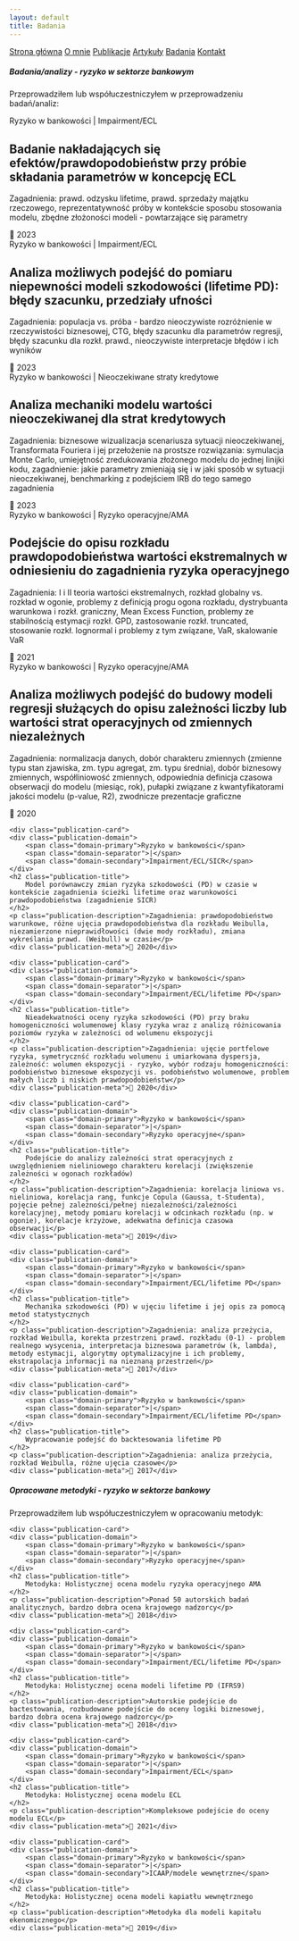 ```yaml
---
layout: default
title: Badania
---
```

<div id="myMenu">
  <a href="/" class="menu-option">Strona główna</a>
  <a href="/about" class="menu-option">O mnie</a>
  <a href="/publications" class="menu-option">Publikacje</a>
  <a href="/articles" class="menu-option">Artykuły</a>
  <a href="/researches" class="menu-option">Badania</a>
  <a href="/contact" class="menu-option">Kontakt</a>
</div>

<div class="square"></div>
<div class="square1"></div>
<div class="square2"></div>
<div class="square-big"></div>

##### Badania/analizy - ryzyko w sektorze bankowym
Przeprowadziłem lub współuczestniczyłem w przeprowadzeniu badań/analiz:



<div class="publications-container">


  <div class="publication-card">
    <div class="publication-domain">
        <span class="domain-primary">Ryzyko w bankowości</span>
        <span class="domain-separator">|</span>
        <span class="domain-secondary">Impairment/ECL</span>
    </div>
    <h2 class="publication-title">
      Badanie nakładających się efektów/prawdopodobieństw przy próbie składania parametrów w koncepcję ECL
    </h2>
    <p class="publication-description">Zagadnienia: prawd. odzysku lifetime, prawd. sprzedaży majątku rzeczowego, reprezentatywność próby w kontekście sposobu stosowania modelu, zbędne złożoności modeli - powtarzające się parametry</p>
    <div class="publication-meta">📅 2023</div>
  </div>




  <div class="publication-card">
    <div class="publication-domain">
        <span class="domain-primary">Ryzyko w bankowości</span>
        <span class="domain-separator">|</span>
        <span class="domain-secondary">Impairment/ECL</span>
    </div>
    <h2 class="publication-title">
        Analiza możliwych podejść do pomiaru niepewności modeli szkodowości (lifetime PD): błędy szacunku, przedziały ufności
    </h2>
    <p class="publication-description">Zagadnienia: populacja vs. próba - bardzo nieoczywiste rozróżnienie w rzeczywistości biznesowej, CTG, błędy szacunku dla parametrów regresji, błędy szacunku dla rozkł. prawd., nieoczywiste interpretacje błędów i ich wyników</p>
    <div class="publication-meta">📅 2023</div>
  </div>




  <div class="publication-card">
    <div class="publication-domain">
        <span class="domain-primary">Ryzyko w bankowości</span>
        <span class="domain-separator">|</span>
        <span class="domain-secondary">Nieoczekiwane straty kredytowe</span>
    </div>
    <h2 class="publication-title">
        Analiza mechaniki modelu wartości nieoczekiwanej dla strat kredytowych
    </h2>
    <p class="publication-description">Zagadnienia: biznesowe wizualizacja scenariusza sytuacji nieoczekiwanej, Transformata Fouriera i jej przełożenie na prostsze rozwiązania: symulacja Monte Carlo, umiejętność zredukowania złożonego modelu do jednej linijki kodu, zagadnienie: jakie parametry zmieniają się i w jaki sposób w sytuacji nieoczekiwanej, benchmarking z podejściem IRB do tego samego zagadnienia</p>
    <div class="publication-meta">📅 2023</div>
  </div>


  <div class="publication-card">
    <div class="publication-domain">
        <span class="domain-primary">Ryzyko w bankowości</span>
        <span class="domain-separator">|</span>
        <span class="domain-secondary">Ryzyko operacyjne/AMA</span>
    </div>
    <h2 class="publication-title">
        Podejście do opisu rozkładu prawdopodobieństwa wartości ekstremalnych w odniesieniu do zagadnienia ryzyka operacyjnego
    </h2>
    <p class="publication-description">Zagadnienia: I i II teoria wartości ekstremalnych, rozkład globalny vs. rozkład w ogonie, problemy z definicją progu ogona rozkładu, dystrybuanta warunkowa i rozkł. graniczny, Mean Excess Function, problemy ze stabilnością estymacji rozkł. GPD, zastosowanie rozkł. truncated, stosowanie rozkł. lognormal i problemy z tym związane, VaR, skalowanie VaR</p>
    <div class="publication-meta">📅 2021</div>
  </div>




  <div class="publication-card">
    <div class="publication-domain">
        <span class="domain-primary">Ryzyko w bankowości</span>
        <span class="domain-separator">|</span>
        <span class="domain-secondary">Ryzyko operacyjne/AMA</span>
    </div>
    <h2 class="publication-title">
        Analiza możliwych podejść do budowy modeli regresji służących do opisu zależności liczby lub wartości strat operacyjnych od zmiennych niezależnych
    </h2>
    <p class="publication-description">Zagadnienia: normalizacja danych, dobór charakteru zmiennych (zmienne typu stan zjawiska, zm. typu agregat, zm. typu średnia), dobór biznesowy zmiennych, współliniowość zmiennych, odpowiednia definicja czasowa obserwacji do modelu (miesiąc, rok), pułapki związane z kwantyfikatorami jakości modelu (p-value, R2), zwodnicze prezentacje graficzne</p>
    <div class="publication-meta">📅 2020</div>
  </div>





    <div class="publication-card">
    <div class="publication-domain">
        <span class="domain-primary">Ryzyko w bankowości</span>
        <span class="domain-separator">|</span>
        <span class="domain-secondary">Impairment/ECL/SICR</span>
    </div>
    <h2 class="publication-title">
        Model porównawczy zmian ryzyka szkodowości (PD) w czasie w kontekście zagadnienia ścieżki lifetime oraz warunkowości prawdopodobieństwa (zagadnienie SICR)
    </h2>
    <p class="publication-description">Zagadnienia: prawdopodobieństwo warunkowe, różne ujęcia prawdopodobieństwa dla rozkładu Weibulla, niezamierzone nieprawidłowości (dwie mody rozkładu), zmiana wykreślania prawd. (Weibull) w czasie</p>
    <div class="publication-meta">📅 2020</div>
  </div>



    <div class="publication-card">
    <div class="publication-domain">
        <span class="domain-primary">Ryzyko w bankowości</span>
        <span class="domain-separator">|</span>
        <span class="domain-secondary">Impairment/ECL/lifetime PD</span>
    </div>
    <h2 class="publication-title">
        Nieadekwatności oceny ryzyka szkodowości (PD) przy braku homogeniczności wolumenowej klasy ryzyka wraz z analizą różnicowania poziomów ryzyka w zależności od wolumenu ekspozycji
    </h2>
    <p class="publication-description">Zagadnienia: ujęcie portfelowe ryzyka, symetrycznść rozkładu wolumenu i umiarkowana dyspersja, zależność: wolumen ekspozycji - ryzyko, wybór rodzaju homogeniczności: podobieństwo biznesowe ekspozycji vs. podobieństwo wolumenowe, problem małych liczb i niskich prawdopodobieństw</p>
    <div class="publication-meta">📅 2020</div>
  </div>



    <div class="publication-card">
    <div class="publication-domain">
        <span class="domain-primary">Ryzyko w bankowości</span>
        <span class="domain-separator">|</span>
        <span class="domain-secondary">Ryzyko operacyjne</span>
    </div>
    <h2 class="publication-title">
        Podejście do analizy zależności strat operacyjnych z uwzględnieniem nieliniowego charakteru korelacji (zwiększenie zależności w ogonach rozkładów)
    </h2>
    <p class="publication-description">Zagadnienia: korelacja liniowa vs. nieliniowa, korelacja rang, funkcje Copula (Gaussa, t-Studenta), pojęcie pełnej zależności/pełnej niezależności/zależności korelacyjnej, metody pomiaru korelacji w odcinkach rozkładu (np. w ogonie), korelacje krzyżowe, adekwatna definicja czasowa obserwacji</p>
    <div class="publication-meta">📅 2019</div>
  </div>




    <div class="publication-card">
    <div class="publication-domain">
        <span class="domain-primary">Ryzyko w bankowości</span>
        <span class="domain-separator">|</span>
        <span class="domain-secondary">Impairment/ECL/lifetime PD</span>
    </div>
    <h2 class="publication-title">
        Mechanika szkodowości (PD) w ujęciu lifetime i jej opis za pomocą metod statystycznych
    </h2>
    <p class="publication-description">Zagadnienia: analiza przeżycia, rozkład Weibulla, korekta przestrzeni prawd. rozkładu (0-1) - problem realnego wysycenia, interpretacja biznesowa parametrów (k, lambda), metody estymacji, algorytmy optymalizacyjne i ich problemy, ekstrapolacja informacji na nieznaną przestrzeń</p>
    <div class="publication-meta">📅 2017</div>
  </div>



    <div class="publication-card">
    <div class="publication-domain">
        <span class="domain-primary">Ryzyko w bankowości</span>
        <span class="domain-separator">|</span>
        <span class="domain-secondary">Impairment/ECL/lifetime PD</span>
    </div>
    <h2 class="publication-title">
        Wypracowanie podejść do backtesowania lifetime PD
    </h2>
    <p class="publication-description">Zagadnienia: analiza przeżycia, rozkład Weibulla, różne ujęcia czasowe</p>
    <div class="publication-meta">📅 2017</div>
  </div>
  </div>


##### Opracowane metodyki - ryzyko w sektorze bankowy
Przeprowadziłem lub współuczestniczyłem w opracowaniu metodyk:


<div class="publications-container">


    <div class="publication-card">
    <div class="publication-domain">
        <span class="domain-primary">Ryzyko w bankowości</span>
        <span class="domain-separator">|</span>
        <span class="domain-secondary">Ryzyko operacyjne</span>
    </div>
    <h2 class="publication-title">
        Metodyka: Holistycznej ocena modelu ryzyka operacyjnego AMA
    </h2>
    <p class="publication-description">Ponad 50 autorskich badań analitycznych, bardzo dobra ocena krajowego nadzorcy</p>
    <div class="publication-meta">📅 2018</div>
  </div>


    <div class="publication-card">
    <div class="publication-domain">
        <span class="domain-primary">Ryzyko w bankowości</span>
        <span class="domain-separator">|</span>
        <span class="domain-secondary">Impairment/ECL/lifetime PD</span>
    </div>
    <h2 class="publication-title">
        Metodyka: Holistycznej ocena modeli lifetime PD (IFRS9)
    </h2>
    <p class="publication-description">Autorskie podejście do bactestowania, rozbudowane podejście do oceny logiki biznesowej, bardzo dobra ocena krajowego nadzorcy</p>
    <div class="publication-meta">📅 2018</div>
  </div>


    <div class="publication-card">
    <div class="publication-domain">
        <span class="domain-primary">Ryzyko w bankowości</span>
        <span class="domain-separator">|</span>
        <span class="domain-secondary">Impairment/ECL</span>
    </div>
    <h2 class="publication-title">
        Metodyka: Holistycznej ocena modelu ECL
    </h2>
    <p class="publication-description">Kompleksowe podejście do oceny modelu ECL</p>
    <div class="publication-meta">📅 2021</div>
  </div>



    <div class="publication-card">
    <div class="publication-domain">
        <span class="domain-primary">Ryzyko w bankowości</span>
        <span class="domain-separator">|</span>
        <span class="domain-secondary">ICAAP/modele wewnętrzne</span>
    </div>
    <h2 class="publication-title">
        Metodyka: Holistycznej ocena modeli kapiatłu wewnętrznego
    </h2>
    <p class="publication-description">Metodyka dla modeli kapitału ekenomicznego</p>
    <div class="publication-meta">📅 2019</div>
  </div>
  </div>
